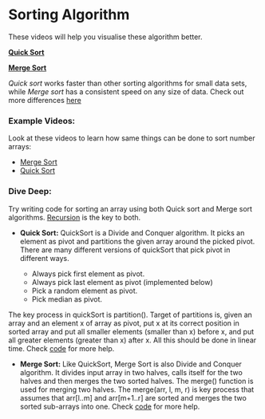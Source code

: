 # Sorting Algorithm

These videos will help you visualise these algorithm better.

[**Quick Sort**](https://www.youtube.com/watch?v=aXXWXz5rF64)

[**Merge Sort**](https://www.youtube.com/watch?v=es2T6KY45cA)

*Quick sort* works faster than other sorting algorithms for small data sets, while *Merge sort* has a consistent speed on any size of data.
Check out more differences [here](https://www.geeksforgeeks.org/quick-sort-vs-merge-sort/)

### Example Videos:
Look at these videos to learn how same things can be done to sort number arrays: 
- [Merge Sort](https://www.youtube.com/watch?v=JSceec-wEyw)
- [Quick Sort](https://www.youtube.com/watch?v=PgBzjlCcFvc)

### Dive Deep:
Try writing code for sorting an array using both Quick sort and Merge sort algorithms. [Recursion](https://www.geeksforgeeks.org/recursion/) is the key to both.     
* **Quick Sort:** QuickSort is a Divide and Conquer algorithm. It picks an element as pivot and partitions the given array around the picked pivot. There are many different versions of quickSort that pick pivot in different ways.

  -  Always pick first element as pivot.
  -  Always pick last element as pivot (implemented below)
  -  Pick a random element as pivot.
  -  Pick median as pivot.
  
The key process in quickSort is partition(). Target of partitions is, given an array and an element x of array as pivot, put x at its correct position in sorted array and put all smaller elements (smaller than x) before x, and put all greater elements (greater than x) after x. All this should be done in linear time.
Check [code](https://www.geeksforgeeks.org/quick-sort/) for more help.     

* **Merge Sort:** Like QuickSort, Merge Sort is also Divide and Conquer algorithm. It divides input array in two halves, calls itself for the two halves and then merges the two sorted halves. The merge() function is used for merging two halves. The merge(arr, l, m, r) is key process that assumes that arr[l..m] and arr[m+1..r] are sorted and merges the two sorted sub-arrays into one.
Check [code](https://www.geeksforgeeks.org/quick-sort/) for more help.
